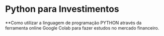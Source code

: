 # Python para Investimentos

**Como utilizar a linguagem de programação PYTHON através da ferramenta online Google Colab para fazer estudos no mercado financeiro.